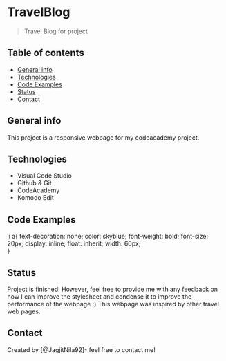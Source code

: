 # TravelBlog
> Travel Blog for project

## Table of contents
* [General info](#general-info)
* [Technologies](#technologies)
* [Code Examples](#code-examples)
* [Status](#status)
* [Contact](#contact)

## General info
This project is a responsive webpage for my codeacademy project. 

## Technologies
* Visual Code Studio 
* Github & Git
* CodeAcademy 
* Komodo Edit

## Code Examples
li a{
	text-decoration: none;
	color: skyblue;
	font-weight: bold;
	font-size: 20px;
	display: inline;
	float: inherit;
	width: 60px;	
}

## Status
Project is finished! 
However, feel free to provide me with any feedback on how I can improve the stylesheet and condense it to improve the performance of the webpage :) 
This webpage was inspired by other travel web pages. 

## Contact
Created by [@JagjitNila92]- feel free to contact me!
